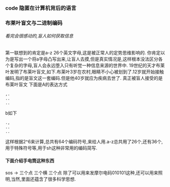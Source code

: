 ### code 隐匿在计算机背后的语言

### 布莱叶盲文与二进制编码

###### 看完会很感动的,盲人如何获取信息
第一联想到的肯定是a-z 26个英文字母,这是被正常人的定势思维影响的.
你肯定以为是写出一个将a字母凸写出来,让盲人去摸,但是真实情况是,这样根本没法区分各个复杂的字母,盲人会永远堕入只有听觉一种信息来源的世界中.
19世纪的天才布莱叶发明了布莱叶盲文,如下.布莱叶3岁在农村,眼睛不小心被划到了.12岁就开始接触编码,指的是盲文这一套编码.但是他40岁就应为疾病去世了.
真正被盲人接受的是布莱叶盲文
下面是A的表达方式
```
,.
..
..
```
b如下
```
.,
..
..
```
这样根据2^6来计算,总共有64个编码符号,来给人用.a-z总共用了26个,还有36个,用于特殊符号等,用于sh这种非常用的编码简写.

#### 下面介绍手电筒这种东西
sos -> 三个点 三个横 三个点
除了可以用来发摩尔电码010101这种,还可以用来照明,当然,里面还蕴含了很多科学思想.
